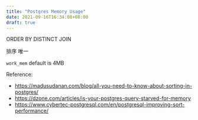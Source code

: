 ```yaml
---
title: "Postgres Memory Usage"
date: 2021-09-16T16:34:08+08:00
draft: true
---
```


ORDER BY
DISTINCT
JOIN

排序
唯一

`work_mem` default is 4MB

Reference:
* https://madusudanan.com/blog/all-you-need-to-know-about-sorting-in-postgres/
* https://dzone.com/articles/is-your-postgres-query-starved-for-memory
* https://www.cybertec-postgresql.com/en/postgresql-improving-sort-performance/

